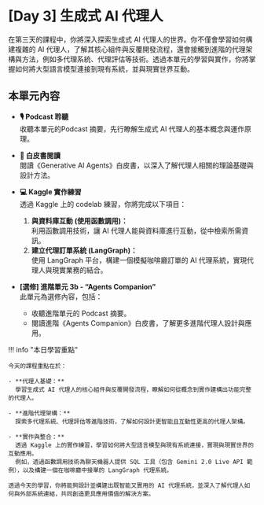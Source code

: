# [Day 3] 生成式 AI 代理人

在第三天的課程中，你將深入探索生成式 AI 代理人的世界。你不僅會學習如何構建複雜的 AI 代理人，了解其核心組件與反覆開發流程，還會接觸到進階的代理架構與方法，例如多代理系統、代理評估等技術。透過本單元的學習與實作，你將掌握如何將大型語言模型連接到現有系統，並與現實世界互動。

## 本單元內容

- **🎙️ Podcast 聆聽**  
    收聽本單元的Podcast 摘要，先行瞭解生成式 AI 代理人的基本概念與運作原理。

- **📄 白皮書閱讀**  
    閱讀《Generative AI Agents》白皮書，以深入了解代理人相關的理論基礎與設計方法。

- **💻 Kaggle 實作練習**  
    透過 Kaggle 上的 codelab 練習，你將完成以下項目：
    1. **與資料庫互動 (使用函數調用)：**  
        利用函數調用技術，讓 AI 代理人能與資料庫進行互動，從中檢索所需資訊。
    2. **建立代理訂單系統 (LangGraph)：**  
        使用 LangGraph 平台，構建一個模擬咖啡廳訂單的 AI 代理系統，實現代理人與現實業務的結合。

- **[選修] 進階單元 3b - “Agents Companion”**  
    此單元為選修內容，包括：
    - 收聽進階單元的 Podcast 摘要。
    - 閱讀進階《Agents Companion》白皮書，了解更多進階代理人設計與應用。

!!! info "本日學習重點"

    今天的課程重點在於：

    - **代理人基礎：**  
      學習生成式 AI 代理人的核心組件與反覆開發流程，瞭解如何從概念到實作建構出功能完整的代理人。

    - **進階代理架構：**  
      探索多代理系統、代理評估等進階技術，了解如何設計更智能且互動性更高的代理人架構。

    - **實作與整合：**  
      透過 Kaggle 上的實作練習，學習如何將大型語言模型與現有系統連接，實現與現實世界的互動應用。  
      例如，透過函數調用技術為聊天機器人提供 SQL 工具（包含 Gemini 2.0 Live API 範例），以及構建一個在咖啡廳中接單的 LangGraph 代理系統。

    透過今天的學習，你將能夠設計並構建出既智能又實用的 AI 代理系統，並深入了解代理人如何與外部系統連結，共同創造更具應用價值的解決方案。
